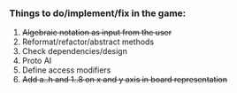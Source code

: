 ### Things to do/implement/fix in the game:

1. ~~Algebraic notation as input from the user~~
2. Reformat/refactor/abstract methods
3. Check dependencies/design
4. Proto AI
5. Define access modifiers
6. ~~Add a..h and 1..8 on x and y axis in board representation~~